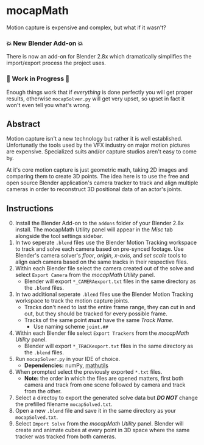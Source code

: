 # mocapMath
Motion capture is expensive and complex, but what if it wasn't?

### :boom: New Blender Add-on :boom:
There is now an add-on for Blender 2.8x which dramatically simplifies the import/export process the project uses.

### :construction: Work in Progress  :construction:
Enough things work that if *everything* is done perfectly you will get proper results, otherwise `mocapSolver.py` will get very upset, so upset in fact it won't even tell you what's wrong.

## Abstract
Motion capture isn't a new technology but rather it is well established.  Unfortunatly the tools used by the VFX industry on major motion pictures are expensive.  Specialized suits and/or capture studios aren't easy to come by.

At it's core motion capture is just geometric math, taking 2D images and comparing them to create 3D points.  The idea here is to use the free and open source Blender application's camera tracker to track and align multiple cameras in order to reconstruct 3D positional data of an actor's joints.

## Instructions
0. Install the Blender Add-on to the `addons` folder of your Blender 2.8x install.  The mocapMath Utility panel will appear in the _Misc_ tab alongside the tool settings sidebar.
1. In two seperate `.blend` files use the Blender Motion Tracking workspace to track and solve each camera based on pre-synced footage.  Use Blender's camera solver's _floor_, _origin_, _x-axis_, and _set scale_ tools to align each camera based on the same tracks in their respective files.
2. Within each Blender file select the camera created out of the solve and select `Export Camera` from the _mocapMath Utility_ panel.
    - Blender will export `*_CAMERAexport.txt` files in the same directory as the `.blend` files.
3. In two additional seperate `.blend` files use the Blender Motion Tracking workspace to track the motion capture joints.
    - Tracks don't need to last the entire frame range, they can cut in and out, but they should be tracked for every possible frame.
    - Tracks of the same point **_must_** have the same _Track Name_.
        - Use naming scheme `joint.##`
4. Within each Blender file select `Export Trackers` from the _mocapMath Utility_ panel.
    - Blender will export `*_TRACKexport.txt` files in the same directory as the `.blend` files.
5. Run `mocapSolver.py` in your IDE of choice.
    - **Dependencies:** numPy, [mathutils](https://github.com/majimboo/py-mathutils)
6. When prompted select the previously exported `*.txt` files.
    - **Note:** the order in which the files are opened matters, first both camera and track from one scene followed by camera and track from the other.
7. Select a directoy to export the generated solve data but __*DO NOT*__ change the prefilled filename `mocapSolved.txt`.
8. Open a new `.blend` file and save it in the same directory as your `mocapSolved.txt`.
9. Select `Import Solve` from the _mocapMath Utility_ panel.  Blender will create and animate cubes at every point in 3D space where the same tracker was tracked from both cameras.
